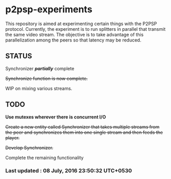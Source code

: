 # p2psp-experiments

This repository is aimed at experimenting certain things with the P2PSP protocol.
Currently, the experiment is to run splitters in parallel that transmit the same video stream. The objective is to take advantage of this parallelization among the peers so that latency may be reduced.

## STATUS
Synchronizer ***partially*** complete

~~Synchronize function is now complete.~~

WIP on mixing various streams.

## TODO
**Use mutexes wherever there is concurrent I/O**

~~Create a new entity called Synchronizer that takes multiple streams from the peer and synchronizes them into one single stream and then feeds the player.~~

~~Develop Synchronizer.~~

Complete the remaining functionality

### Last updated : 08 July, 2016 23:50:32 UTC+0530
